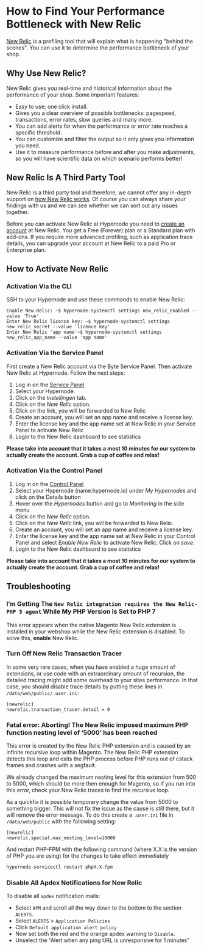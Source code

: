 <!-- source: https://support.hypernode.com/en/best-practices/performance/how-to-find-your-performance-bottleneck-with-new-relic/ -->
# How to Find Your Performance Bottleneck with New Relic

[New Relic](https://newrelic.com/) is a profiling tool that will explain what is happening "behind the scenes". You can use it to determine the performance bottleneck of your shop.


Why Use New Relic?
------------------

New Relic gives you real-time and historical information about the performance of your shop. Some important features:

* Easy to use; one click install.
* Gives you a clear overview of possible bottlenecks: pagespeed, transactions, error rates, slow queries and many more.
* You can add alerts for when the performance or error rate reaches a specific threshold.
* You can customize and filter the output so it only gives you information you need.
* Use it to measure performance before and after you make adjustments, so you will have scientific data on which scenario performs better!

New Relic Is A Third Party Tool
-------------------------------

New Relic is a third party tool and therefore, we cannot offer any in-depth support on [how New Relic works](https://docs.newrelic.com/docs/using-new-relic/). Of course you can always share your findings with us and we can see whether we can sort out any issues together.

Before you can activate New Relic at Hypernode you need to [create an account](https://newrelic.com/signup) at New Relic. You get a Free (Forever) plan or a Standard plan with add-ons. If you require more advanced profiling, such as application trace details, you can upgrade your account at New Relic to a paid Pro or Enterprise plan.

How to Activate New Relic
-------------------------

### Activation Via the CLI

SSH to your Hypernode and use these commands to enable New Relic:

```nginx
Enable New Relic: ~$ hypernode-systemctl settings new_relic_enabled --value 'True'
Enter New Relic licence key: ~$ hypernode-systemctl settings new_relic_secret --value 'licence key'
Enter New Relic 'app name'~$ hypernode-systemctl settings new_relic_app_name --value 'app name'
```
### Activation Via the Service Panel

First create a New Relic account via the Byte Service Panel. Then activate New Relic at Hypernode. Follow the next steps:

1. Log in on the [Service Panel](https://service.byte.nl/protected/)
2. Select your Hypernode.
3. Click on the *Instellingen* tab.
4. Click on the *New Relic* option.
5. Click on the link, you will be forwarded to New Relic
6. Create an account, you will set an app name and receive a license key.
7. Enter the license key and the app name set at New Relic in your Service Panel to activate New Relic
8. Login to the New Relic dashboard to see statistics

**Please take into account that it takes a most 10 minutes for our system to actually create the account. Grab a cup of coffee and relax!**

### Activation Via the Control Panel

1. Log in on the [Control Panel](https://auth.hypernode.com)
2. Select your Hypernode (name.hypernode.io) under *My Hypernodes* and click on the Details button
3. Hover over the *Hypernodes* button and go to *Monitoring* in the side menu
4. Click on the *New Relic* option.
5. Click on the *New Relic* link, you will be forwarded to New Relic.
6. Create an account, you will set an app name and receive a license key.
7. Enter the license key and the app name set at New Relic in your Control Panel and select *Enable New Relic* to activate New Relic. Click on *save.*
8. Login to the New Relic dashboard to see statistics

**Please take into account that it takes a most 10 minutes for our system to actually create the account. Grab a cup of coffee and relax!**

Troubleshooting
---------------

### I’m Getting The `New Relic integration requires the New Relic-PHP 5 agent` While My PHP Version Is Set to PHP 7

This error appears when the native Magento New Relic extension is installed in your webshop while the New Relic extension is disabled. To solve this, **enable** New Relic.

### Turn Off New Relic Transaction Tracer

In some very rare cases, when you have enabled a huge amount of extensions, or use code with an extraordinary amount of recursion, the detailed tracing might add some overhead to your sites performance. In that case, you should disable trace details by putting these lines in `/data/web/public/.user.ini`:

```nginx
[newrelic]
newrelic.transaction_tracer.detail = 0
```
### Fatal error: Aborting! The New Relic imposed maximum PHP function nesting level of ‘5000’ has been reached

This error is created by the New Relic PHP extension and is caused by an infinite recursive loop within Magento. The New Relic PHP extension detects this loop and exits the PHP process before PHP runs out of cstack frames and crashes with a segfault.

We already changed the maximum nesting level for this extension from 500 to 5000, which should be more then enough for Magento, so if you run into this error, check your New Relic traces to find the recursive loop.

As a quickfix it is possible temporary change the value from 5000 to something bigger. This will not fix the issue as the cause is still there, but it will remove the error message. To do this create a `.user.ini` file in `/data/web/public` with the following setting:

```nginx
[newrelic]
newrelic.special.max_nesting_level=10000
```
And restart PHP-FPM with the following command (where X.X is the version of PHP you are using) for the changes to take effect immediately

```bash
hypernode-servicectl restart phpX.X-fpm
```
### Disable All Apdex Notifications for New Relic

To disable all `apdex` notification mails:

* Select `APM` and scroll all the way down to the bottom to the section `ALERTS`.
* Select `ALERTS` > `Application Policies`
* Click `Default application alert policy`
* Now set both the red and the orange apdex warning to `Disable`.
* Unselect the “Alert when any ping URL is unresponsive for 1 minutes”
